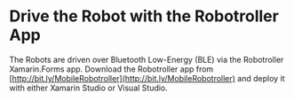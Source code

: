 # Drive the Robot with the Robotroller App

The Robots are driven over Bluetooth Low-Energy (BLE) via the Robotroller Xamarin.Forms app. Download the Robotroller app from [http://bit.ly/MobileRobotroller](http://bit.ly/MobileRobotroller) and deploy it with either Xamarin Studio or Visual Studio.